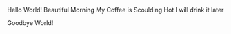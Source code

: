 Hello World!
Beautiful Morning
My Coffee is Scoulding Hot
I will drink it later












Goodbye World!